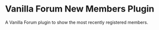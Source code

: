 # Vanilla Forum New Members Plugin
A Vanilla Forum plugin to show the most recently registered members.

